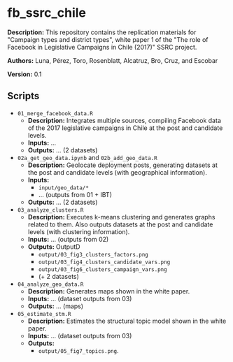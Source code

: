# fb_ssrc_chile

**Description:** This repository contains the replication materials for "Campaign types and district types", white paper 1 of the "The role of Facebook in Legislative Campaigns in Chile (2017)" SSRC project. 

**Authors:** Luna, Pérez, Toro, Rosenblatt, Alcatruz, Bro, Cruz, and Escobar

**Version:** 0.1


## Scripts


- `01_merge_facebook_data.R`
	+ **Description:** Integrates multiple sources, compiling Facebook data of the 2017 legislative campaigns in Chile at the post and candidate levels.
	+ **Inputs:** ...
	+ **Outputs:** ... (2 datasets)
- `02a_get_geo_data.ipynb` and `02b_add_geo_data.R`
    + **Description:** Geolocate deployment posts, generating datasets at the post and candidate levels (with geographical information).
	+ **Inputs:** 
		+ `input/geo_data/*`
		+ ... (outputs from 01 + IBT)
	+ **Outputs:** ... (2 datasets)
- `03_analyze_clusters.R`
	+ **Description:** Executes k-means clustering and generates graphs related to them. Also outputs datasets at the post and candidate levels (with clustering information).
	+ **Inputs:** ... (outputs from 02)
	+ **Outputs:** OutputD
		+ `output/03_fig3_clusters_factors.png` 
		+ `output/03_fig4_clusters_candidate_vars.png` 
		+ `output/03_fig6_clusters_campaign_vars.png`
		+ (+ 2 datasets)
- `04_analyze_geo_data.R`
    + **Description:** Generates maps shown in the white paper.
	+ **Inputs:** ... (dataset outputs from 03)
	+ **Outputs:** ... (maps)
- `05_estimate_stm.R`
	+ **Description:** Estimates the structural topic model shown in the white paper.
	+ **Inputs:** ... (dataset outputs from 03)
	+ **Outputs:** 
		+ `output/05_fig7_topics.png`.